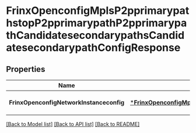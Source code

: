 # FrinxOpenconfigMplsP2pprimarypathstopP2pprimarypathP2pprimarypathCandidatesecondarypathsCandidatesecondarypathConfigResponse

## Properties
Name | Type | Description | Notes
------------ | ------------- | ------------- | -------------
**FrinxOpenconfigNetworkInstanceconfig** | [***FrinxOpenconfigMplsP2pprimarypathstopP2pprimarypathP2pprimarypathCandidatesecondarypathsCandidatesecondarypathConfig**](frinx.openconfig.mpls.p2pprimarypathstop.p2pprimarypath.p2pprimarypath.candidatesecondarypaths.candidatesecondarypath.Config.md) |  | [optional] [default to null]

[[Back to Model list]](../README.md#documentation-for-models) [[Back to API list]](../README.md#documentation-for-api-endpoints) [[Back to README]](../README.md)


